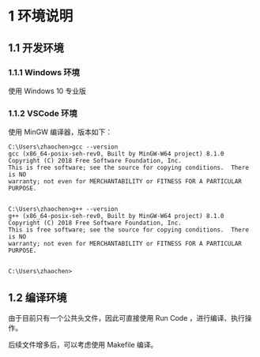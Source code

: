 # 1 环境说明

## 1.1 开发环境

### 1.1.1 Windows 环境
使用 Windows 10 专业版

### 1.1.2 VSCode 环境
使用 MinGW 编译器，版本如下：
```shell
C:\Users\zhaochen>gcc --version
gcc (x86_64-posix-seh-rev0, Built by MinGW-W64 project) 8.1.0
Copyright (C) 2018 Free Software Foundation, Inc.
This is free software; see the source for copying conditions.  There is NO
warranty; not even for MERCHANTABILITY or FITNESS FOR A PARTICULAR PURPOSE.


C:\Users\zhaochen>g++ --version
g++ (x86_64-posix-seh-rev0, Built by MinGW-W64 project) 8.1.0
Copyright (C) 2018 Free Software Foundation, Inc.
This is free software; see the source for copying conditions.  There is NO
warranty; not even for MERCHANTABILITY or FITNESS FOR A PARTICULAR PURPOSE.


C:\Users\zhaochen>
```

## 1.2 编译环境
由于目前只有一个公共头文件，因此可直接使用 Run Code ，进行编译、执行操作。

后续文件增多后，可以考虑使用 Makefile 编译。

